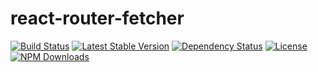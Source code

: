 # react-router-fetcher
[![Build Status](https://img.shields.io/travis/olegman/react-router-fetcher/master.svg?style=flat-square)](https://travis-ci.org/olegman/react-router-fetcher)
[![Latest Stable Version](https://img.shields.io/npm/v/react-router-fetcher.svg?style=flat-square)](https://www.npmjs.com/package/react-router-fetcher)
[![Dependency Status](https://img.shields.io/david/olegman/react-router-fetcher.svg?style=flat-square)](https://david-dm.org/olegman/react-router-fetcher)
[![License](https://img.shields.io/npm/l/react-router-fetcher.svg?style=flat-square)](https://www.npmjs.com/package/react-router-fetcher)
[![NPM Downloads](https://img.shields.io/npm/dt/react-router-fetcher.svg)](https://www.npmjs.com/package/react-router-fetcher)